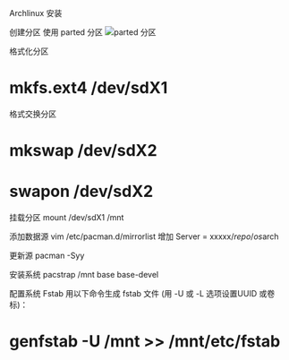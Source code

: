 
Archlinux 安装

创建分区
使用 parted 分区
![parted 分区]()    

格式化分区
# mkfs.ext4 /dev/sdX1

格式交换分区
 # mkswap /dev/sdX2
 # swapon /dev/sdX2
 
 挂载分区
mount /dev/sdX1 /mnt

添加数据源
vim /etc/pacman.d/mirrorlist
增加
Server = xxxxx/$repo/os$arch

更新源
pacman -Syy

安装系统
pacstrap /mnt base base-devel

配置系统
Fstab
用以下命令生成 fstab 文件 (用 -U 或 -L 选项设置UUID 或卷标)：

# genfstab -U /mnt >> /mnt/etc/fstab


